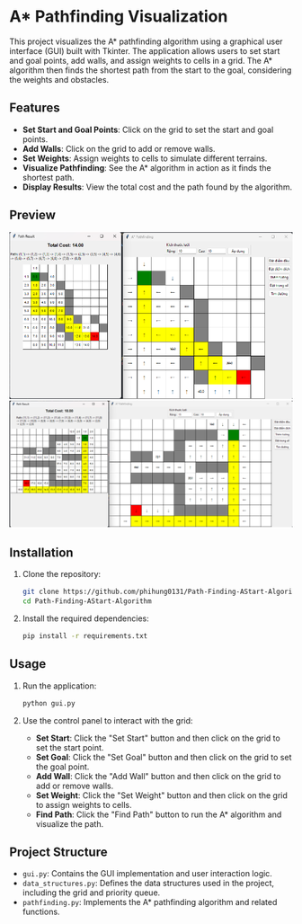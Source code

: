 # A* Pathfinding Visualization

This project visualizes the A* pathfinding algorithm using a graphical user interface (GUI) built with Tkinter. The application allows users to set start and goal points, add walls, and assign weights to cells in a grid. The A* algorithm then finds the shortest path from the start to the goal, considering the weights and obstacles.

## Features

- **Set Start and Goal Points**: Click on the grid to set the start and goal points.
- **Add Walls**: Click on the grid to add or remove walls.
- **Set Weights**: Assign weights to cells to simulate different terrains.
- **Visualize Pathfinding**: See the A* algorithm in action as it finds the shortest path.
- **Display Results**: View the total cost and the path found by the algorithm.

## Preview

![Preview 1](preview/pre1.png)
![Preview 2](preview/pre2.png)

## Installation

1. Clone the repository:
    ```sh
    git clone https://github.com/phihung0131/Path-Finding-AStart-Algorithm
    cd Path-Finding-AStart-Algorithm
    ```

2. Install the required dependencies:
    ```sh
    pip install -r requirements.txt
    ```

## Usage

1. Run the application:
    ```sh
    python gui.py
    ```

2. Use the control panel to interact with the grid:
    - **Set Start**: Click the "Set Start" button and then click on the grid to set the start point.
    - **Set Goal**: Click the "Set Goal" button and then click on the grid to set the goal point.
    - **Add Wall**: Click the "Add Wall" button and then click on the grid to add or remove walls.
    - **Set Weight**: Click the "Set Weight" button and then click on the grid to assign weights to cells.
    - **Find Path**: Click the "Find Path" button to run the A* algorithm and visualize the path.

## Project Structure

- `gui.py`: Contains the GUI implementation and user interaction logic.
- `data_structures.py`: Defines the data structures used in the project, including the grid and priority queue.
- `pathfinding.py`: Implements the A* pathfinding algorithm and related functions.

